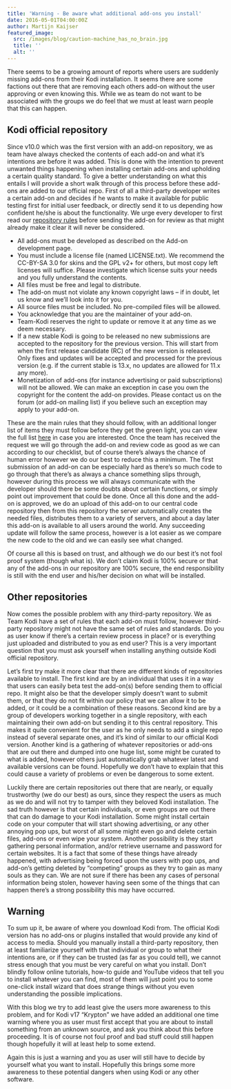 ```yaml
---
title: 'Warning - Be aware what additional add-ons you install'
date: 2016-05-01T04:00:00Z
author: Martijn Kaijser
featured_image:
  src: /images/blog/caution-machine_has_no_brain.jpg
  title: ''
  alt: ''
---
```

There seems to be a growing amount of reports where users are suddenly missing add-ons from their Kodi installation. It seems there are some factions out there that are removing each others add-on without the user approving or even knowing this. While we as team do not want to be associated with the groups we do feel that we must at least warn people that this can happen.

 Kodi official repository
------------------------

 Since v10.0 which was the first version with an add-on repository, we as team have always checked the contents of each add-on and what it’s intentions are before it was added. This is done with the intention to prevent unwanted things happening when installing certain add-ons and upholding a certain quality standard. To give a better understanding on what this entails I will provide a short walk through of this process before these add-ons are added to our official repo. First of all a third-party developer writes a certain add-on and decides if he wants to make it available for public testing first for initial user feedback, or directly send it to us depending how confident he/she is about the functionality. We urge every developer to first read our [repository rules](https://kodi.wiki/view/Add-on_rules) before sending the add-on for review as that might already make it clear it will never be considered.

 
 * All add-ons must be developed as described on the Add-on development page.
 * You must include a license file (named LICENSE.txt). We recommend the CC-BY-SA 3.0 for skins and the GPL v2+ for others, but most copy left licenses will suffice. Please investigate which license suits your needs and you fully understand the contents.
 * All files must be free and legal to distribute.
 * The add-on must not violate any known copyright laws – if in doubt, let us know and we’ll look into it for you.
 * All source files must be included. No pre-compiled files will be allowed.
 * You acknowledge that you are the maintainer of your add-on.
 * Team-Kodi reserves the right to update or remove it at any time as we deem necessary.
 * If a new stable Kodi is going to be released no new submissions are accepted to the repository for the previous version. This will start from when the first release candidate (RC) of the new version is released. Only fixes and updates will be accepted and processed for the previous version (e.g. if the current stable is 13.x, no updates are allowed for 11.x any more).
 * Monetization of add-ons (for instance advertising or paid subscriptions) will not be allowed. We can make an exception in case you own the copyright for the content the add-on provides. Please contact us on the forum (or add-on mailing list) if you believe such an exception may apply to your add-on.
 
 These are the main rules that they should follow, with an additional longer list of items they must follow before they get the green light, you can view the full list [here](https://kodi.wiki/view/Add-on_rules) in case you are interested. Once the team has received the request we will go through the add-on and review code as good as we can according to our checklist, but of course there’s always the chance of human error however we do our best to reduce this a minimum. The first submission of an add-on can be especially hard as there’s so much code to go through that there’s as always a chance something slips through, however during this process we will always communicate with the developer should there be some doubts about certain functions, or simply point out improvement that could be done. Once all this done and the add-on is approved, we do an upload of this add-on to our central code repository then from this repository the server automatically creates the needed files, distributes them to a variety of servers, and about a day later this add-on is available to all users around the world. Any succeeding update will follow the same process, however is a lot easier as we compare the new code to the old and we can easily see what changed.

 Of course all this is based on trust, and although we do our best it’s not fool proof system (though what is). We don’t claim Kodi is 100% secure or that any of the add-ons in our repository are 100% secure, the end responsibility is still with the end user and his/her decision on what will be installed.

  

 Other repositories
------------------

 Now comes the possible problem with any third-party repository. We as Team Kodi have a set of rules that each add-on must follow, however third-party repository might not have the same set of rules and standards. Do you as user know if there’s a certain review process in place? or is everything just uploaded and distributed to you as end user? This is a very important question that you must ask yourself when installing anything outside Kodi official repository.

 Let’s first try make it more clear that there are different kinds of repositories available to install. The first kind are by an individual that uses it in a way that users can easily beta test the add-on(s) before sending them to official repo. It might also be that the developer simply doesn’t want to submit them, or that they do not fit within our policy that we can allow it to be added, or it could be a combination of these reasons. Second kind are by a group of developers working together in a single repository, with each maintaining their own add-on but sending it to this central repository. This makes it quite convenient for the user as he only needs to add a single repo instead of several separate ones, and it’s kind of similar to our official Kodi version. Another kind is a gathering of whatever repositories or add-ons that are out there and dumped into one huge list, some might be curated to what is added, however others just automatically grab whatever latest and available versions can be found. Hopefully we don’t have to explain that this could cause a variety of problems or even be dangerous to some extent.

 Luckily there are certain repositories out there that are nearly, or equally trustworthy (we do our best) as ours, since they respect the users as much as we do and will not try to tamper with they beloved Kodi installation. The sad truth however is that certain individuals, or even groups are out there that can do damage to your Kodi installation. Some might install certain code on your computer that will start showing advertising, or any other annoying pop ups, but worst of all some might even go and delete certain files, add-ons or even wipe your system. Another possibility is they start gathering personal information, and/or retrieve username and password for certain websites. It is a fact that some of these things have already happened, with advertising being forced upon the users with pop ups, and add-on’s getting deleted by “competing” groups as they try to gain as many souls as they can. We are not sure if there has been any cases of personal information being stolen, however having seen some of the things that can happen there’s a strong possibility this may have occurred.

  

 Warning
-------

 To sum up it, be aware of where you download Kodi from. The official Kodi version has no add-ons or plugins installed that would provide any kind of access to media. Should you manually install a third-party repository, then at least familiarize yourself with that individual or group to what their intentions are, or if they can be trusted (as far as you could tell), we cannot stress enough that you must be very careful on what you install. Don’t blindly follow online tutorials, how-to guide and YouTube videos that tell you to install whatever you can find, most of them will just point you to some one-click install wizard that does strange things without you even understanding the possible implications.

 With this blog we try to add least give the users more awareness to this problem, and for Kodi v17 “Krypton” we have added an additional one time warning where you as user must first accept that you are about to install something from an unknown source, and ask you think about this before proceeding. It is of course not foul proof and bad stuff could still happen though hopefully it will at least help to some extend.

  

  Again this is just a warning and you as user will still have to decide by yourself what you want to install. Hopefully this brings some more awareness to these potential dangers when using Kodi or any other software.

 